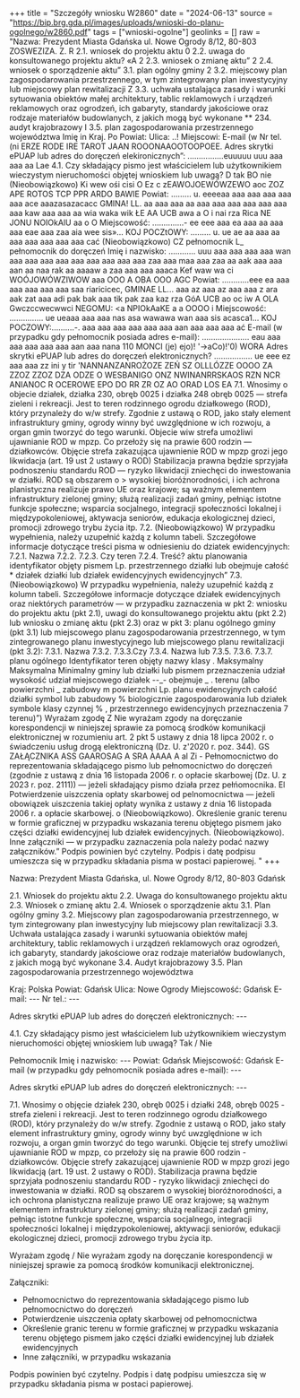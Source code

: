 +++
title = "Szczegóły wniosku W2860"
date = "2024-06-13"
source = "https://bip.brg.gda.pl/images/uploads/wnioski-do-planu-ogolnego/w2860.pdf"
tags = ["wnioski-ogolne"]
geolinks = []
raw = "Nazwa: Prezydent Miasta Gdańska ul. Nowe Ogrody 8/12, 80-803 ZOSWEZIZA. Z. R 2.1. wniosek do projektu aktu 0 2.2. uwaga do konsultowanego projektu aktu? «A 2 2.3. wniosek o zmianę aktu” 2 2.4. wniosek o sporządzenie aktu” 3.1. plan ogólny gminy 2 3.2. miejscowy plan zagospodarowania przestrzennego, w tym zintegrowany plan inwestycyjny lub miejscowy plan rewitalizacji Z 3.3. uchwała ustalająca zasady i warunki sytuowania obiektów małej architektury, tablic reklamowych i urządzeń reklamowych oraz ogrodzeń, ich gabaryty, standardy jakościowe oraz rodzaje materiałów budowlanych, z jakich mogą być wykonane ** 234. audyt krajobrazowy I 3.5. plan zagospodarowania przestrzennego województwa Imię in Kraj. Po Powiat: Ulica: ..! Miejscowi: E-mail (w Nr tel. (ni ERZE RODE IRE TAROT JAAN ROOONAAOOTOOPOEE. Adres skrytki ePUAP lub adres do doręczeń elekironicznych”: ................euuuuu uuu aaa aaa aa Lae 4.1. Czy składający pismo jest właścicielem lub użytkownikiem wieczystym nieruchomości objętej wnioskiem lub uwagą? D tak BO nie (Nieobowiązkowo) Ki wew ośi cisi O Ez c zEAWOJOEWÓWZEWO aoc ZOZ APE ROTOS TCP PPR ARDO BAWIE Powiat: ......... u. eeeeaa aaa aaa aaa aaa aaa ace aaazasazacacc GMINA! LL. aa aaa aaa aa aaa aaa aaa aaa aaa aaa aaa kaw aaa aaa aa wia waka wik ŁE AA UCB awa a O i nai rza Rica NE JONU NOIOkAlU aa o O Miejscowość: ..............- ee eee aaa ea aaa aa aaa aaa eae aaa zaa aia wee sis»... KOJ POCZtOWY: ......... u. ue ae aa aaa aa aaa aaa aaa aaa aaa cać (Nieobowiązkowo) CZ pełnomocnik  L_ pełnomocnik do doręczeń Imię i nazwisko: ............ uuu aaa aaa aaa aaa wan aaa aaa aaa aaa aaa aaa aaa aaa aaa zaa aaa maa aaa zaa aa aak aaa aaa aan aa naa rak aa aaaaw a zaa aaa aaa aaaca Kef waw wa ci WOÓJOWÓWZIWOW aaa OOO A OBA OOO AGC Powiat: ............eee ea aaa aaa aaa aaa aaa saa riaricicec, GMINAE LL... aaa az aaa az aaa aaa z ara aak zat aaa adi pak bak aaa tik pak zaa kaz rza GóA UCB ao oc iw A OLA Gwczccwecwwci NEGOMU: <a NPIOkAaKE a a OOOO i Miejscowość: ............... ue ueaaa aaa aaa nas asa wawawa wan aaa sis acasca1... KOJ POCZOWY:..........-. aaa aaa aaa aaa aaa aaa aan aaa aaa aaa ać E-mail (w przypadku gdy pełnomocnik posiada adres e-mail): ..................... eau aaa aaa aaa aaa aaa aan aaa nana 110  MONCI (je) ejo)! '->aCo)!'0) WORA Adres skrytki ePUAP lub adres do doręczeń elektronicznych? ................. ue eee ez aaa aaa zz ini y tir 'NANNANZANROŻOZE ZEŃ SZ OLLLÓZZE OOOO ZA ZZOZ ZZOZ DZA ODZE O WESBANIGO ONZ NWINANRRSKAOS RZN NCR ANIANOC R OCEROWE EPO DO RR ZR OZ AO ORAD LOS EA 7.1. Wnosimy o objecie działek, działka 230, obręb 0025 i działka 248 obręb 0025 — strefa zieleni i rekreacji. Jest to teren rodzinnego ogrodu działkowego (ROD), który przynależy do w/w strefy. Zgodnie z ustawą o ROD, jako stały element  infrastruktury gminy, ogrody winny być uwzględnione w ich rozwoju, a organ gmin tworzyć do tego warunki. Objecie wiw strefa umożliwi ujawnianie ROD w mpzp. Co przełoży się na prawie 600 rodzin — działkowców. Objęcie strefa zakazująca ujawnienie ROD w mpzp grozi jego likwidacja (art. 19 ust 2 ustawy o ROD) Stabilizacja prawna będzie sprzyjała podnoszeniu standardu ROD — ryzyko likwidacji zniechęci do inwestowania w działki. ROD są obszarem o > wysokiej bioróżnorodności, i ich achrona planistyczna realizuje prawo UE oraz krajowe; są ważnym elementem infrastruktury zielonej gminy; służą realizacji zadań gminy, pełniąc istotne funkcje społeczne; wsparcia socjalnego, integracji społeczności lokalnej i międzypokoleniowej, aktywacja seniorów, edukacja ekologicznej dzieci, promocji zdrowego trybu życia itp. 7.2. (Nieobowiązkowo) W przypadku wypełnienia, należy uzupełnić każdą z kolumn tabeli. Szczegółowe informacje dotyczące treści pisma w odniesieniu do dziatek ewidencyjnych: 7.2.1. Nazwa 7.2.2. 7.2.3. Czy teren 7.2.4. Treść? aktu planowania identyfikator objęty pismem Lp.  przestrzennego działki lub obejmuje całość * działek działki lub działek ewidencyjnych ewidencyjnych” 7.3. (Nieobowiązkowo) W przypadku wypełnienia, należy uzupełnić każdą z kolumn tabeli. Szczegółowe informacje dotyczące działek ewidencyjnych oraz niektórych parametrów — w przypadku zaznaczenia w pkt 2: wniosku do projektu aktu (pkt 2.1), uwagi do konsultowanego projektu aktu (pkt 2.2) lub wniosku o zmianę aktu (pkt 2.3) oraz w pkt 3: planu ogólnego gminy (pkt 3.1) lub miejscowego planu zagospodarowania przestrzennego, w tym zintegrowanego planu inwestycyjnego lub miejscowego planu rewitalizacji (pkt 3.2): 7.3.1. Nazwa 7.3.2. 7.3.3.Czy  7.3.4. Nazwa lub 7.3.5. 7.3.6. 7.3.7. planu ogólnego Identyfikator teren objęty nazwy klasy . Maksymalny Maksymalna Minimalny gminy lub działki lub pismem przeznaczenia udział wysokość udział miejscowego działek --_- obejmuje _ . terenu (albo powierzchni _ zabudowy m  powierzchni Lp. planu ewidencyjnych całość działki symbol lub zabudowy % biologicznie zagospodarowania lub działek symbole klasy czynnej % , przestrzennego ewidencyjnych  przeznaczenia 7 terenu)”) Wyrażam zgodę Z Nie wyrażam zgody na doręczanie korespondencji w niniejszej sprawie za pomocą środków komunikacji elektronicznej w rozumieniu art. 2 pkt 5 ustawy z dnia 18 lipca 2002 r. o świadczeniu usług drogą elektroniczną (Dz. U. z'2020 r. poz. 344). GS ZAŁĄCZNIKA ASS GAAROSAG A SRA AAAA A al Zi - Pełnomocnictwo do reprezentowania składającego pismo lub pełnomocnictwo do doręczeń (zgodnie z ustawą z dnia 16 listopada 2006 r. o opłacie skarbowej (Dz. U. z 2023 r. poz. 2111)) — jeżeli składający pismo działa przez pełńomocnika. El Potwierdzenie uiszczenia opłaty skarbowej od pelnomocnictwa — jeżeli obowiązek uiszczenia takiej opłaty wynika z ustawy z dnia 16 listopada 2006 r. a opłacie skarbowej. o (Nieobowiązkowo). Określenie granic terenu w formie graficznej w przypadku wskazania terenu objętego pismem jako części działki ewidencyjnej lub działek ewidencyjnych. (Nieobowiązkowo). Inne załączniki — w przypadku zaznaczenia pola należy podać nazwy załączników.” Podpis powinien być czytelny. Podpis i datę podpisu umieszcza się w przypadku składania pisma w postaci papierowej. "
+++

Nazwa: Prezydent Miasta Gdańska, ul. Nowe Ogrody 8/12, 80-803 Gdańsk

2.1. Wniosek do projektu aktu
2.2. Uwaga do konsultowanego projektu aktu
2.3. Wniosek o zmianę aktu
2.4. Wniosek o sporządzenie aktu
3.1. Plan ogólny gminy
3.2. Miejscowy plan zagospodarowania przestrzennego, w tym zintegrowany plan inwestycyjny lub miejscowy plan rewitalizacji
3.3. Uchwała ustalająca zasady i warunki sytuowania obiektów małej architektury, tablic reklamowych i urządzeń reklamowych oraz ogrodzeń, ich gabaryty, standardy jakościowe oraz rodzaje materiałów budowlanych, z jakich mogą być wykonane
3.4. Audyt krajobrazowy
3.5. Plan zagospodarowania przestrzennego województwa

Kraj: Polska
Powiat: Gdańsk
Ulica: Nowe Ogrody
Miejscowość: Gdańsk
E-mail: ---
Nr tel.: ---

Adres skrytki ePUAP lub adres do doręczeń elektronicznych: ---

4.1. Czy składający pismo jest właścicielem lub użytkownikiem wieczystym nieruchomości objętej wnioskiem lub uwagą?
Tak / Nie

Pełnomocnik
Imię i nazwisko: ---
Powiat: Gdańsk
Miejscowość: Gdańsk
E-mail (w przypadku gdy pełnomocnik posiada adres e-mail): ---

Adres skrytki ePUAP lub adres do doręczeń elektronicznych: ---

7.1. Wnosimy o objęcie działek 230, obręb 0025 i działki 248, obręb 0025 - strefa zieleni i rekreacji. Jest to teren rodzinnego ogrodu działkowego (ROD), który przynależy do w/w strefy. Zgodnie z ustawą o ROD, jako stały element infrastruktury gminy, ogrody winny być uwzględnione w ich rozwoju, a organ gmin tworzyć do tego warunki. Objęcie tej strefy umożliwi ujawnianie ROD w mpzp, co przełoży się na prawie 600 rodzin - działkowców. Objęcie strefy zakazującej ujawnienie ROD w mpzp grozi jego likwidacją (art. 19 ust. 2 ustawy o ROD). Stabilizacja prawna będzie sprzyjała podnoszeniu standardu ROD - ryzyko likwidacji zniechęci do inwestowania w działki. ROD są obszarem o wysokiej bioróżnorodności, a ich ochrona planistyczna realizuje prawo UE oraz krajowe; są ważnym elementem infrastruktury zielonej gminy; służą realizacji zadań gminy, pełniąc istotne funkcje społeczne, wsparcia socjalnego, integracji społeczności lokalnej i międzypokoleniowej, aktywacji seniorów, edukacji ekologicznej dzieci, promocji zdrowego trybu życia itp.

Wyrażam zgodę / Nie wyrażam zgody na doręczanie korespondencji w niniejszej sprawie za pomocą środków komunikacji elektronicznej.

Załączniki:
- Pełnomocnictwo do reprezentowania składającego pismo lub pełnomocnictwo do doręczeń
- Potwierdzenie uiszczenia opłaty skarbowej od pełnomocnictwa
- Określenie granic terenu w formie graficznej w przypadku wskazania terenu objętego pismem jako części działki ewidencyjnej lub działek ewidencyjnych
- Inne załączniki, w przypadku wskazania

Podpis powinien być czytelny. Podpis i datę podpisu umieszcza się w przypadku składania pisma w postaci papierowej.


